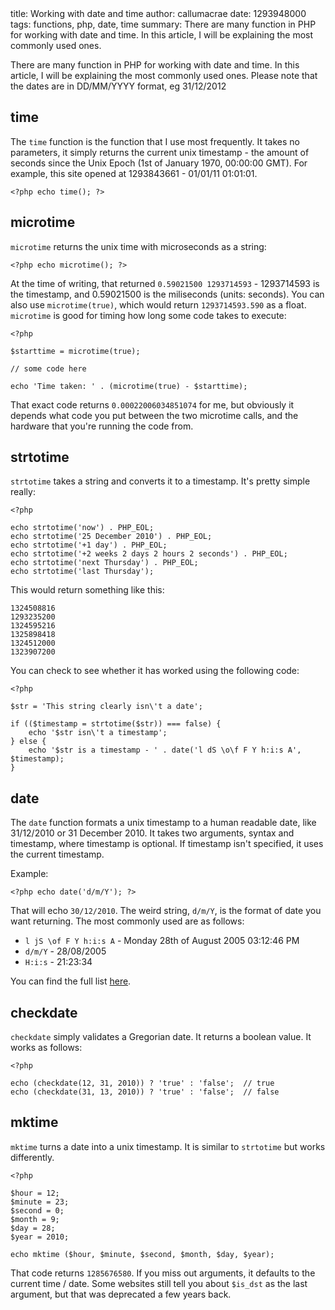 <info>
title: Working with date and time
author: callumacrae
date: 1293948000
tags: functions, php, date, time
summary: There are many function in PHP for working with date and time. In this article, I will be explaining the most commonly used ones.
</info>

There are many function in PHP for working with date and time. In this article, I will be explaining the most commonly used ones. Please note that the dates are in DD/MM/YYYY format, eg 31/12/2012

## time

The `time` function is the function that I use most frequently. It takes no parameters, it simply returns the current unix timestamp - the amount of seconds since the Unix Epoch (1st of January 1970, 00:00:00 GMT). For example, this site opened at 1293843661 - 01/01/11 01:01:01.

	<?php echo time(); ?>

## microtime

`microtime` returns the unix time with microseconds as a string:

	<?php echo microtime(); ?>

At the time of writing, that returned `0.59021500 1293714593` - 1293714593 is the timestamp, and 0.59021500 is the miliseconds (units: seconds). You can also use `microtime(true)`, which would return `1293714593.590` as a float. `microtime` is good for timing how long some code takes to execute:

	<?php

	$starttime = microtime(true);

	// some code here

	echo 'Time taken: ' . (microtime(true) - $starttime);

That exact code returns `0.00022006034851074` for me, but obviously it depends what code you put between the two microtime calls, and the hardware that you're running the code from.

## strtotime

`strtotime` takes a string and converts it to a timestamp. It's pretty simple really:

	<?php

	echo strtotime('now') . PHP_EOL;
	echo strtotime('25 December 2010') . PHP_EOL;
	echo strtotime('+1 day') . PHP_EOL;
	echo strtotime('+2 weeks 2 days 2 hours 2 seconds') . PHP_EOL;
	echo strtotime('next Thursday') . PHP_EOL;
	echo strtotime('last Thursday');

This would return something like this:

	1324508816
	1293235200
	1324595216
	1325898418
	1324512000
	1323907200

You can check to see whether it has worked using the following code:

	<?php

	$str = 'This string clearly isn\'t a date';

	if (($timestamp = strtotime($str)) === false) {
		echo '$str isn\'t a timestamp';
	} else {
		echo '$str is a timestamp - ' . date('l dS \o\f F Y h:i:s A', $timestamp);
	}

## date

The `date` function formats a unix timestamp to a human readable date, like 31/12/2010 or 31 December 2010. It takes two arguments, syntax and timestamp, where timestamp is optional. If timestamp isn't specified, it uses the current timestamp.

Example:

	<?php echo date('d/m/Y'); ?>

That will echo `30/12/2010`. The weird string, `d/m/Y`, is the format of date you want returning. The most commonly used are as follows:

* `l jS \of F Y h:i:s A` - Monday 28th of August 2005 03:12:46 PM
* `d/m/Y` - 28/08/2005
* `H:i:s` - 21:23:34

You can find the full list [here](http://php.net/manual/en/function.date.php).

## checkdate

`checkdate` simply validates a Gregorian date. It returns a boolean value. It works as follows:

	<?php

	echo (checkdate(12, 31, 2010)) ? 'true' : 'false';  // true
	echo (checkdate(31, 13, 2010)) ? 'true' : 'false';  // false

## mktime

`mktime` turns a date into a unix timestamp. It is similar to `strtotime` but works differently.

	<?php

	$hour = 12;
	$minute = 23;
	$second = 0;
	$month = 9;
	$day = 28;
	$year = 2010;

	echo mktime ($hour, $minute, $second, $month, $day, $year);

That code returns `1285676580`. If you miss out arguments, it defaults to the current time / date. Some websites still tell you about `$is_dst` as the last argument, but that was deprecated a few years back.
